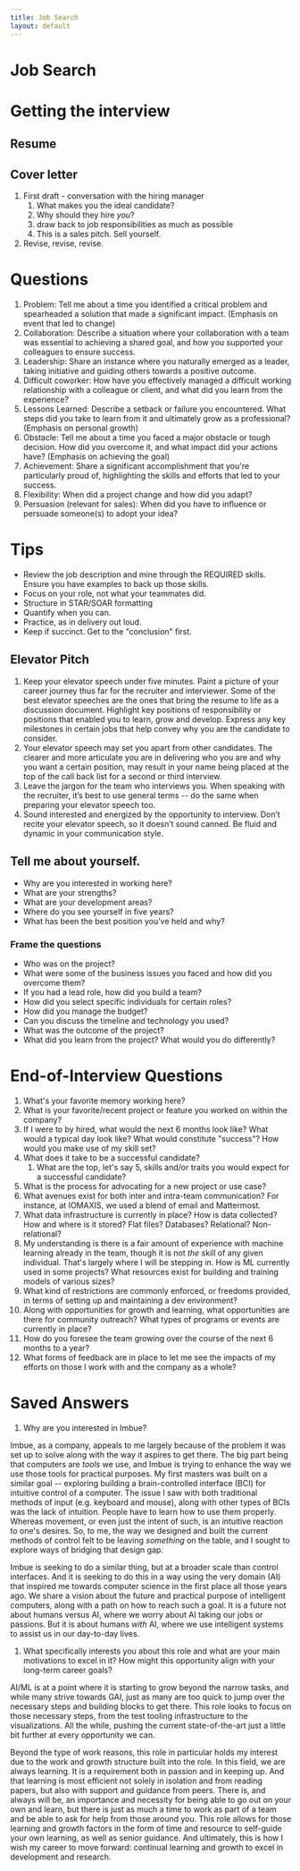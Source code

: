 ```yaml
---
title: Job Search
layout: default
---
```


Job Search
=====

# Getting the interview

## Resume
## Cover letter

1. First draft - conversation with the hiring manager
   1. What makes you the ideal candidate?
   2. Why should they hire *you*?
   3. draw back to job responsibilities as much as possible
   4. This is a sales pitch. Sell yourself.
2. Revise, revise, revise.

# Questions

1. Problem: Tell me about a time you identified a critical problem and spearheaded a solution that made a significant impact. (Emphasis on event that led to change)
1. Collaboration: Describe a situation where your collaboration with a team was essential to achieving a shared goal, and how you supported your colleagues to ensure success.
1. Leadership: Share an instance where you naturally emerged as a leader, taking initiative and guiding others towards a positive outcome.
1. Difficult coworker: How have you effectively managed a difficult working relationship with a colleague or client, and what did you learn from the experience?
1. Lessons Learned: Describe a setback or failure you encountered. What steps did you take to learn from it and ultimately grow as a professional? (Emphasis on personal growth)
1. Obstacle: Tell me about a time you faced a major obstacle or tough decision. How did you overcome it, and what impact did your actions have? (Emphasis on achieving the goal)
1. Achievement: Share a significant accomplishment that you're particularly proud of, highlighting the skills and efforts that led to your success.
1. Flexibility: When did a project change and how did you adapt?
1. Persuasion (relevant for sales): When did you have to influence or persuade someone(s) to adopt your idea?

# Tips

- Review the job description and mine through the REQUIRED skills. Ensure you have examples to back up those skills.
- Focus on your role, not what your teammates did.
- Structure in STAR/SOAR formatting
- Quantify when you can.
- Practice, as in delivery out loud. 
- Keep if succinct. Get to the "conclusion" first.

## Elevator Pitch

1. Keep your elevator speech under five minutes. Paint a picture of your career journey thus far for the recruiter and interviewer. Some of the best elevator speeches are the ones that bring the resume to life as a discussion document. Highlight key positions of responsibility or positions that enabled you to learn, grow and develop. Express any key milestones in certain jobs that help convey why you are the candidate to consider.
1. Your elevator speech may set you apart from other candidates. The clearer and more articulate you are in delivering who you are and why you want a certain position, may result in your name being placed at the top of the call back list for a second or third interview.
1. Leave the jargon for the team who interviews you. When speaking with the recruiter, it’s best to use general terms -- do the same when preparing your elevator speech too.
1. Sound interested and energized by the opportunity to interview. Don’t recite your elevator speech, so it doesn’t sound canned. Be fluid and dynamic in your communication style.

## Tell me about yourself.

- Why are you interested in working here?
- What are your strengths?
- What are your development areas?
- Where do you see yourself in five years?
- What has been the best position you’ve held and why?

### Frame the questions

- Who was on the project?
- What were some of the business issues you faced and how did you overcome them?
- If you had a lead role, how did you build a team?
- How did you select specific individuals for certain roles?
- How did you manage the budget?
- Can you discuss the timeline and technology you used?
- What was the outcome of the project?
- What did you learn from the project? What would you do differently?

# End-of-Interview Questions

1. What's your favorite memory working here?
1. What is your favorite/recent project or feature you worked on within the company?
1. If I were to by hired, what would the next 6 months look like? What would a typical day look like? What would constitute "success"? How would you make use of my skill set?
1. What does it take to be a successful candidate?
   1. What are the top, let's say 5, skills and/or traits you would expect for a successful candidate?
1. What is the process for advocating for a new project or use case?
1. What avenues exist for both inter and intra-team communication? For instance, at IOMAXIS, we used a blend of email and Mattermost.
1. What data infrastructure is currently in place? How is data collected? How and where is it stored? Flat files? Databases? Relational? Non-relational?
1. My understanding is there is a fair amount of experience with machine learning already in the team, though it is not *the* skill of any given individual. That's largely where I will be stepping in. How is ML currently used in some projects? What resources exist for building and training models of various sizes?
1. What kind of restrictions are commonly enforced, or freedoms provided, in terms of setting up and maintaining a dev environment?
1. Along with opportunities for growth and learning, what opportunities are there for community outreach? What types of programs or events are currently in place?
1. How do you foresee the team growing over the course of the next 6 months to a year?
1. What forms of feedback are in place to let me see the impacts of my efforts on those I work with and the company as a whole?


# Saved Answers

1. Why are you interested in Imbue?

Imbue, as a company, appeals to me largely because of the problem it was set up to solve along with the way it aspires to get there. The big part being that computers are *tools* we use, and Imbue is trying to enhance the way we use those tools for practical purposes. My first masters was built on a similar goal -- exploring building a brain-controlled interface (BCI) for intuitive control of a computer. The issue I saw with both traditional methods of input (e.g. keyboard and mouse), along with other types of BCIs was the lack of intuition. People have to learn how to use them properly. Whereas movement, or even just the intent of such, is an intuitive reaction to one's desires. So, to me, the way we designed and built the current methods of control felt to be leaving *something* on the table, and I sought to explore ways of bridging that design gap.

Imbue is seeking to do a similar thing, but at a broader scale than control interfaces. And it is seeking to do this in a way using the very domain (AI) that inspired me towards computer science in the first place all those years ago. We share a vision about the future and practical purpose of intelligent computers, along with a path on how to reach such a goal. It is a future not about humans versus AI, where we worry about AI taking our jobs or passions. But it is about humans *with* AI, where we use intelligent systems to assist us in our day-to-day lives.

1. What specifically interests you about this role and what are your main motivations to excel in it? How might this opportunity align with your long-term career goals?

AI/ML is at a point where it is starting to grow beyond the narrow tasks, and while many strive towards GAI, just as many are too quick to jump over the necessary steps and building blocks to get there. This role looks to focus on those necessary steps, from the test tooling infrastructure to the visualizations. All the while, pushing the current state-of-the-art just a little bit further at every opportunity we can. 

Beyond the type of work reasons, this role in particular holds my interest due to the work and growth structure built into the role. In this field, we are always learning. It is a requirement both in passion and in keeping up. And that learning is most efficient not solely in isolation and from reading papers, but also with support and guidance from peers. There is, and always will be, an importance and necessity for being able to go out on your own and learn, but there is just as much a time to work as part of a team and be able to ask for help from those around you. This role allows for those learning and growth factors in the form of time and resource to self-guide your own learning, as well as senior guidance. And ultimately, this is how I wish my career to move forward: continual learning and growth to excel in development and research.
